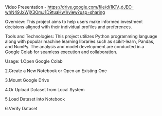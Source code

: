 
Video Presentation - https://drive.google.com/file/d/1lCV_dJEO-whN49JxWjX3OmJ1D9tuaHw1/view?usp=sharing

Overview: This project aims to help users make informed investment decisions aligned with their individual profiles and preferences.

Tools and Technologies: This project utilizes Python programming language along with popular machine learning libraries such as scikit-learn, Pandas, and NumPy. The analysis and model development are conducted in a Google Colab for seamless execution and collaboration.

Usage: 1.Open Google Colab

2.Create a New Notebook or Open an Existing One

3.Mount Google Drive

4.Or Upload Dataset from Local System

5.Load Dataset into Notebook

6.Verify Dataset
